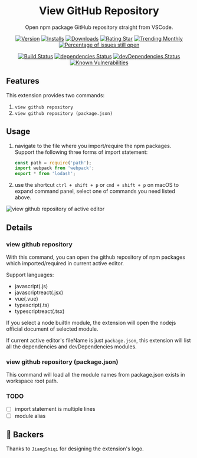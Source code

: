 <div align="center">

# View GitHub Repository

Open npm package GitHub repository straight from VSCode.

[![Version](https://vsmarketplacebadge.apphb.com/version-short/yutengjing.view-github-repository.svg)](https://marketplace.visualstudio.com/items?itemName=yutengjing.view-github-repository) [![Installs](https://vsmarketplacebadge.apphb.com/installs-short/yutengjing.view-github-repository.svg)](https://marketplace.visualstudio.com/items?itemName=yutengjing.view-github-repository) [![Downloads](https://vsmarketplacebadge.apphb.com/downloads-short/yutengjing.view-github-repository.svg)](https://marketplace.visualstudio.com/items?itemName=yutengjing.view-github-repository) [![Rating Star](https://vsmarketplacebadge.apphb.com/rating-star/yutengjing.view-github-repository.svg)](https://marketplace.visualstudio.com/items?itemName=yutengjing.view-github-repository) [![Trending Monthly](https://vsmarketplacebadge.apphb.com/trending-monthly/yutengjing.view-github-repository.svg)](https://marketplace.visualstudio.com/items?itemName=yutengjing.view-github-repository) [![Percentage of issues still open](https://isitmaintained.com/badge/open/tjx666/view-github-repository.svg)](http://isitmaintained.com/project/tjx666/view-github-repository')

[![Build Status](https://travis-ci.org/tjx666/view-github-repository.svg?branch=master)](https://travis-ci.org/tjx666/view-github-repository) [![dependencies Status](https://david-dm.org/tjx666/view-github-repository/status.svg)](https://david-dm.org/tjx666/view-github-repository) [![devDependencies Status](https://david-dm.org/tjx666/view-github-repository/dev-status.svg)](https://david-dm.org/tjx666/view-github-repository?type=dev) [![Known Vulnerabilities](https://snyk.io/test/github/tjx666/view-github-repository/badge.svg?targetFile=package.json)](https://snyk.io/test/github/tjx666/view-github-repository?targetFile=package.json)

</div>

## Features

This extension provides two commands:

1. `view github repository`
2. `view github repository (package.json)`

## Usage

1. navigate to the file where you import/require the npm packages. Support the following three forms of import statement:

   ```javascript
   const path = require('path');
   import webpack from 'webpack';
   export * from 'lodash';
   ```

2) use the shortcut `ctrl + shift + p` or `cmd + shift + p` on macOS to expand command panel, select one of commands you need listed above.

![view github repository of active editor](https://github.com/tjx666/view-github-repository/blob/master/images/usage.gif?raw=true)

## Details

### view github repository

With this command, you can open the github repository of npm packages which imported/required in current active editor.

Support languages:

- javascript(.js)
- javascriptreact(.jsx)
- vue(.vue)
- typescript(.ts)
- typescriptreact(.tsx)

If you select a node builtIn module, the extension will open the nodejs official document of selected module.

If current active editor's fileName is just `package.json`, this extension will list all the dependencies and devDependencies modules.

### view github repository (package.json)

This command will load all the module names from package.json exists in workspace root path.

### TODO

- [ ] import statement is multiple lines
- [ ] module alias

## 🧡 Backers

Thanks to `JiangShiqi` for designing the extension's logo.
